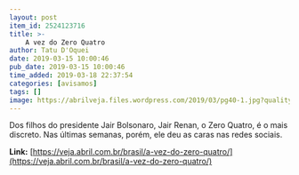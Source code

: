 ```yaml
---
layout: post
item_id: 2524123716
title: >-
    A vez do Zero Quatro
author: Tatu D'Oquei
date: 2019-03-15 10:00:46
pub_date: 2019-03-15 10:00:46
time_added: 2019-03-18 22:37:54
categories: [avisamos]
tags: []
image: https://abrilveja.files.wordpress.com/2019/03/pg40-1.jpg?quality=70&strip=info&w=680&h=453&crop=1
---
```


Dos filhos do presidente Jair Bolsonaro, Jair Renan, o Zero Quatro, é o mais discreto. Nas últimas semanas, porém, ele deu as caras nas redes sociais.

**Link:** [https://veja.abril.com.br/brasil/a-vez-do-zero-quatro/](https://veja.abril.com.br/brasil/a-vez-do-zero-quatro/)

